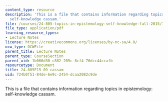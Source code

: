```yaml
---
content_type: resource
description: 'This is a file that contains information regarding topics in epistemology:
  self-knowledge cassam.'
file: /courses/24-805-topics-in-epistemology-self-knowledge-fall-2015/724b0f5184de6e9c2454dcaa2082c9de_MIT24_805F15_09Cas.pdf
file_type: application/pdf
learning_resource_types:
- Lecture Notes
license: https://creativecommons.org/licenses/by-nc-sa/4.0/
ocw_type: OCWFile
parent_title: Lecture Notes
parent_type: CourseSection
parent_uid: 1b066d30-c882-205c-8cf4-76dcc44ccafb
resourcetype: Document
title: 24.805F15 09 cassam
uid: 724b0f51-84de-6e9c-2454-dcaa2082c9de
---
```

This is a file that contains information regarding topics in epistemology: self-knowledge cassam.
